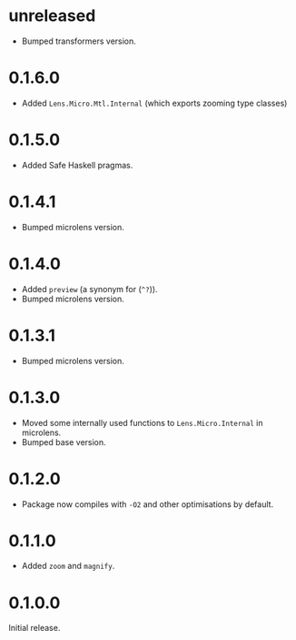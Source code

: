 # unreleased

* Bumped transformers version.

# 0.1.6.0

* Added `Lens.Micro.Mtl.Internal` (which exports zooming type classes)

# 0.1.5.0

* Added Safe Haskell pragmas.

# 0.1.4.1

* Bumped microlens version.

# 0.1.4.0

* Added `preview` (a synonym for (`^?`)).
* Bumped microlens version.

# 0.1.3.1

* Bumped microlens version.

# 0.1.3.0

* Moved some internally used functions to `Lens.Micro.Internal` in microlens.
* Bumped base version.

# 0.1.2.0

* Package now compiles with `-O2` and other optimisations by default.

# 0.1.1.0

* Added `zoom` and `magnify`.

# 0.1.0.0

Initial release.

